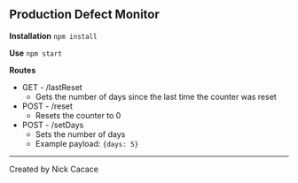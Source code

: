 
## Production Defect Monitor ##

**Installation**
`npm install`

**Use**
`npm start`

**Routes**

- GET - /lastReset
	- Gets the number of days since the last time the counter was reset
- POST - /reset
	- Resets the counter to 0
- POST - /setDays
	- Sets the number of days
	- Example payload: `{days: 5}`


----------
Created by Nick Cacace